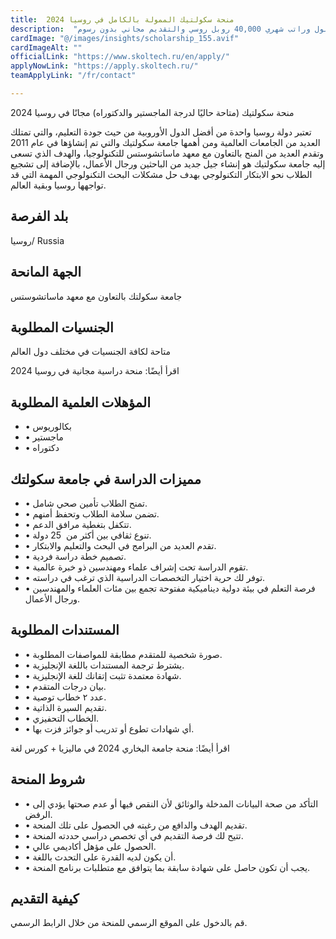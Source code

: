 ```yaml
---
title:  منحة سكولتيك الممولة بالكامل في روسيا 2024 
description:  "منحة جامعة سكولتيك في روسيا الممولة بالكامل لجميع الطلاب وتوفر فرص أسهل للقبول وراتب شهري 40,000 روبل روسي والتقديم مجاني بدون رسوم" 
cardImage: "@/images/insights/scholarship_155.avif" 
cardImageAlt: "" 
officialLink: "https://www.skoltech.ru/en/apply/" 
applyNowLink: "https://apply.skoltech.ru/" 
teamApplyLink: "/fr/contact"

---
```


منحة سكولتيك (متاحة حاليًا لدرجة الماجستير والدكتوراه) مجانًا في روسيا 2024

تعتبر دولة روسيا واحدة من أفضل الدول الأوروبية من حيث جودة التعليم، والتي تمتلك العديد من الجامعات العالمية ومن أهمها جامعة سكولتيك والتي تم إنشاؤها في عام 2011 وتقدم العديد من المنح بالتعاون مع معهد ماساتشوستس للتكنولوجيا، والهدف الذي تسعى إليه جامعة سكولتيك هو إنشاء جيل جديد من الباحثين ورجال الأعمال، بالإضافة إلى تشجيع الطلاب نحو الابتكار التكنولوجي بهدف حل مشكلات البحث التكنولوجي المهمة التي قد تواجهها روسيا وبقية العالم.

## بلد الفرصة

روسيا/ Russia

## الجهة المانحة

جامعة سكولتك بالتعاون مع معهد ماساتشوستس

## الجنسيات المطلوبة

متاحة لكافة الجنسيات في مختلف دول العالم

اقرأ أيضًا: منحة دراسية مجانية في روسيا 2024

## المؤهلات العلمية المطلوبة

- • بكالوريوس
- • ماجستير
- • دكتوراه

## مميزات الدراسة في جامعة سكولتك

- • تمنح الطلاب تأمين صحي شامل.
- • تضمن سلامة الطلاب وتحفظ أمنهم.
- • تتكفل بتغطية مرافق الدعم.
- • تنوع ثقافي بين أكثر من  25 دولة.
- • تقدم العديد من البرامج في البحث والتعليم والابتكار.
- • تصميم خطة دراسة فردية.
- • تقوم الدراسة تحت إشراف علماء ومهندسين ذو خبرة عالمية.
- • توفر لك حرية اختيار التخصصات الدراسية الذي ترغب في دراسته.
- • فرصة التعلم في بيئة دولية ديناميكية مفتوحة تجمع بين مئات العلماء والمهندسين ورجال الأعمال.

## المستندات المطلوبة

- • صورة شخصية للمتقدم مطابقة للمواصفات المطلوبة.
- • يشترط ترجمة المستندات باللغة الإنجليزية.
- • شهادة معتمدة تثبت إتقانك للغة الإنجليزية.
- • بيان درجات المتقدم.
- • عدد ٢ خطاب توصية.
- • تقديم السيرة الذاتية.
- • الخطاب التحفيزي.
- • أي شهادات تطوع أو تدريب أو جوائز فزت بها.

اقرأ أيضًا: منحة جامعة البخاري 2024 في ماليزيا + كورس لغة

## شروط المنحة

- • التأكد من صحة البيانات المدخلة والوثائق لأن النقص فيها أو عدم صحتها يؤدي إلى الرفض.
- • تقديم الهدف والدافع من رغبته في الحصول على تلك المنحة.
- • تتيح لك فرصة التقديم في أي تخصص دراسي حددته المنحة.
- • الحصول على مؤهل أكاديمي عالي.
- • أن يكون لديه القدرة على التحدث باللغة.
- • يجب أن تكون حاصل على شهادة سابقة بما يتوافق مع متطلبات برنامج المنحة.

## كيفية التقديم

قم بالدخول على الموقع الرسمي للمنحة من خلال الرابط الرسمي.

